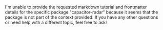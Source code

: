 I'm unable to provide the requested markdown tutorial and frontmatter details for the specific package "capacitor-radar" because it seems that the package is not part of the context provided. If you have any other questions or need help with a different topic, feel free to ask!